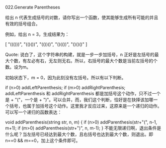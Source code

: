 022.Generate Parentheses

给出 n 代表生成括号的对数，请你写出一个函数，使其能够生成所有可能的并且有效的括号组合。

例如，给出 n = 3，生成结果为：

[
  "((()))",
  "(()())",
  "(())()",
  "()(())",
  "()()()"
]

Quote:
说白了，这个字符串的构建，就是一步一步加括号，n 正好是左括号的最大个数，有左必有右，无左则无右。所以，右括号的最大个数是当前左括号的个数。设为m。

初始状态下，m = 0，因为此刻没有左括号。所以有以下判断。

if (n>0) addLeftParenthesis;
if (m>0) addRightParenthesis;
addLeftParenthesis 和 addRightParenthesis 都是加括号这个动作，只不过一个是 + "("，一个是 + ")"。可以合并，而，我们这个判断，恰好是在抉择该加哪一个括号，也属于加括号这个动作。这里我才反应过来，这原来是一个递归的动作。可以写一个递归的函数表达：

void addParenthesis(string str, n, m) {
    if (n>0) addParenthesis(str+"(", n-1, m+1);
    if (m>0) addParenthesis(str+")", n, m-1);
}
不能无限递归啊，退出条件是什么呢？当左括号已经达到最大个数，且右括号也达到最大个数，则退出。即 n==0 && m==0，加上这个条件即可。